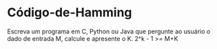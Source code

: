 # Código-de-Hamming
Escreva um programa em C, Python ou Java que pergunte ao usuário o dado de entrada M, calcule e apresente o K.
2^k - 1 >= M+K

